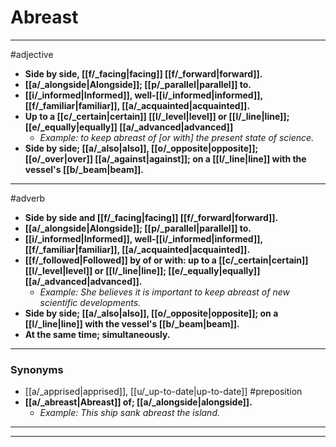 # Abreast
---
#adjective
- **Side by side, [[f/_facing|facing]] [[f/_forward|forward]].**
- **[[a/_alongside|Alongside]]; [[p/_parallel|parallel]] to.**
- **[[i/_informed|Informed]], well-[[i/_informed|informed]], [[f/_familiar|familiar]], [[a/_acquainted|acquainted]].**
- **Up to a [[c/_certain|certain]] [[l/_level|level]] or [[l/_line|line]]; [[e/_equally|equally]] [[a/_advanced|advanced]]**
	- _Example: to keep abreast of [or with] the present state of science._
- **Side by side; [[a/_also|also]], [[o/_opposite|opposite]]; [[o/_over|over]] [[a/_against|against]]; on a [[l/_line|line]] with the vessel's [[b/_beam|beam]].**
---
#adverb
- **Side by side and [[f/_facing|facing]] [[f/_forward|forward]].**
- **[[a/_alongside|Alongside]]; [[p/_parallel|parallel]] to.**
- **[[i/_informed|Informed]], well-[[i/_informed|informed]], [[f/_familiar|familiar]], [[a/_acquainted|acquainted]].**
- **[[f/_followed|Followed]] by of or with: up to a [[c/_certain|certain]] [[l/_level|level]] or [[l/_line|line]]; [[e/_equally|equally]] [[a/_advanced|advanced]].**
	- _Example: She believes it is important to keep abreast of new scientific developments._
- **Side by side; [[a/_also|also]], [[o/_opposite|opposite]]; on a [[l/_line|line]] with the vessel's [[b/_beam|beam]].**
- **At the same time; simultaneously.**
---
### Synonyms
- [[a/_apprised|apprised]], [[u/_up-to-date|up-to-date]]
#preposition
- **[[a/_abreast|Abreast]] of; [[a/_alongside|alongside]].**
	- _Example: This ship sank abreast the island._
---
---
